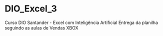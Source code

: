 # DIO_Excel_3
Curso DIO
Santander - Excel com Inteligência Artificial
Entrega da planilha seguindo as aulas de Vendas XBOX

